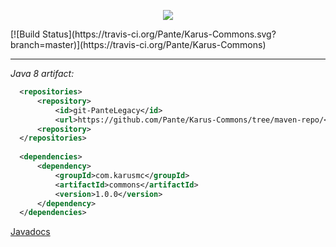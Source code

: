 <p align = "center">
  <img src = "http://i.imgur.com/Vj8OHAV.jpg"/>
</p>
[![Build Status](https://travis-ci.org/Pante/Karus-Commons.svg?branch=master)](https://travis-ci.org/Pante/Karus-Commons)

***
_Java 8 artifact:_
```XML
  <repositories>
      <repository>
          <id>git-PanteLegacy</id>
          <url>https://github.com/Pante/Karus-Commons/tree/maven-repo/</url>
      <repository>
  </repositories>
  
  <dependencies>
      <dependency>
          <groupId>com.karusmc</groupId>
          <artifactId>commons</artifactId>
          <version>1.0.0</version>
      </dependency>
  </dependencies>
```

<a href = "https://pante.github.io/Karus-Commons/">Javadocs</a> 
